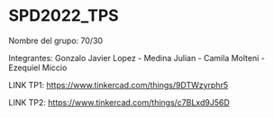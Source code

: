 # SPD2022_TPS
Nombre del grupo: 70/30

Integrantes: Gonzalo Javier Lopez - Medina Julian - Camila Molteni - Ezequiel Miccio

LINK TP1: https://www.tinkercad.com/things/9DTWzyrphr5

LINK TP2: https://www.tinkercad.com/things/c7BLxd9J56D
